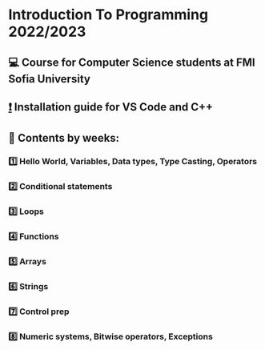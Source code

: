 # Introduction To Programming 2022/2023
## :computer: Course for Computer Science students at FMI Sofia University
## [:exclamation:](https://github.com/KrashM/Introduction_To_Programming/blob/main/Week%2001/Seminar/InstallationGuide.md) Installation guide for VS Code and C++
## :pushpin: Contents by weeks:
### [:one:](https://github.com/KrashM/Introduction_To_Programming/tree/main/Week%2001) Hello World, Variables, Data types, Type Casting, Operators
### [:two:](https://github.com/KrashM/Introduction_To_Programming/tree/main/Week%2002) Conditional statements
### [:three:](https://github.com/KrashM/Introduction_To_Programming/tree/main/Week%2003) Loops
### [:four:](https://github.com/KrashM/Introduction_To_Programming/tree/main/Week%2004) Functions
### [:five:](https://github.com/KrashM/Introduction_To_Programming/tree/main/Week%2005) Arrays
### [:six:](https://github.com/KrashM/Introduction_To_Programming/tree/main/Week%2006) Strings
### [:seven:](https://github.com/KrashM/Introduction_To_Programming/tree/main/Week%2007) Control prep
### [:eight:](https://github.com/KrashM/Introduction_To_Programming/tree/main/Week%2007) Numeric systems, Bitwise operators, Exceptions